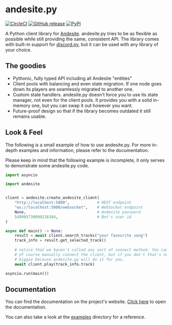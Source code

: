 # andesite.py
[![CircleCI](https://circleci.com/gh/gieseladev/andesite.py.svg?style=svg)](https://circleci.com/gh/gieseladev/andesite.py)
[![GitHub release](https://img.shields.io/github/tag/gieseladev/andesite.py.svg)](https://github.com/gieseladev/andesite.py/releases/latest)
[![PyPI](https://img.shields.io/pypi/v/andesite.py.svg)](https://pypi.org/project/andesite.py)

A Python client library for [Andesite](https://github.com/natanbc/andesite-node).
andesite.py tries to be as flexible as possible while still providing the same,
consistent API.
The library comes with built-in support for [discord.py](https://github.com/Rapptz/discord.py),
but it can be used with any library of your choice.

## The goodies
- Pythonic, fully typed API including all Andesite "entities"
- Client pools with balancing and even state migration. If one node goes down
its players are seamlessly migrated to another one.
- Custom state handlers. andesite.py doesn't force you to use its state manager,
not even for the client pools. It provides you with a solid in-memory one, but
you can swap it out however you want.
- Future-proof design so that if the library becomes outdated it still remains
usable.

## Look & Feel

The following is a small example of how to use andesite.py. For more
in-depth examples and information, please refer to the documentation.

Please keep in mind that the following example is incomplete, it only
serves to demonstrate some andesite.py code.

```python
import asyncio

import andesite


client = andesite.create_andesite_client(
    "http://localhost:5000",            # REST endpoint
    "ws://localhost:5000/websocket",    # WebSocket endpoint
    None,                               # Andesite password
    549905730099216384,                 # Bot's user id
)

async def main() -> None:
    result = await client.search_tracks("your favourite song")
    track_info = result.get_selected_track()
    
    # notice that we haven't called any sort of connect method. You can
    # of course manually connect the client, but if you don't that's no
    # biggie because andesite.py will do it for you.
    await client.play(track_info.track)

asyncio.run(main())
```

## Documentation
You can find the documentation on the project's website.
[Click here](https://giesela.dev/andesite/) to open the
documentation.

You can also take a look at the [examples](examples) directory
for a reference.